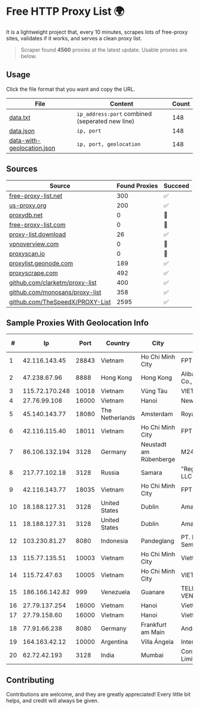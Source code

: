 
# Free HTTP Proxy List 🌍

It is a lightweight project that, every 10 minutes, scrapes lots of free-proxy sites, validates if it works, and serves a clean proxy list.


> Scraper found **4560** proxies at the latest update. Usable proxies are below.

## Usage

Click the file format that you want and copy the URL.


|File|Content|Count|
|----|-------|-----|
|[data.txt](https://raw.githubusercontent.com/themiralay/Proxy-List-World/master/data.txt)|`ip_address:port` combined (seperated new line)|148|
|[data.json](https://raw.githubusercontent.com/themiralay/Proxy-List-World/master/data.json)|`ip, port`|148|
|[data-with-geolocation.json](https://raw.githubusercontent.com/themiralay/Proxy-List-World/master/data-with-geolocation.json)|`ip, port, geolocation`|148|

## Sources

|Source|Found Proxies|Succeed|
|------|-------------|-------|
|[free-proxy-list.net](https://free-proxy-list.net)|300|✅|
|[us-proxy.org](https://www.us-proxy.org)|200|✅|
|[proxydb.net](http://proxydb.net)|0|🚫|
|[free-proxy-list.com](https://free-proxy-list.com/?page=&port=&type%5B%5D=http&type%5B%5D=https&up_time=0&search=Search)|0|🚫|
|[proxy-list.download](https://www.proxy-list.download/HTTP)|26|✅|
|[vpnoverview.com](https://vpnoverview.com/privacy/anonymous-browsing/free-proxy-servers)|0|🚫|
|[proxyscan.io](https://www.proxyscan.io)|0|🚫|
|[proxylist.geonode.com](https://proxylist.geonode.com/api/proxy-list?limit=300&page=1&sort_by=lastChecked&sort_type=desc&protocols=http,https)|189|✅|
|[proxyscrape.com](https://api.proxyscrape.com/v2/?request=displayproxies&protocol=http&timeout=10000&country=all&ssl=all&anonymity=all)|492|✅|
|[github.com/clarketm/proxy-list](https://raw.githubusercontent.com/clarketm/proxy-list/master/proxy-list-raw.txt)|400|✅|
|[github.com/monosans/proxy-list](https://raw.githubusercontent.com/monosans/proxy-list/main/proxies/http.txt)|358|✅|
|[github.com/TheSpeedX/PROXY-List](https://raw.githubusercontent.com/TheSpeedX/PROXY-List/master/http.txt)|2595|✅|


## Sample Proxies With Geolocation Info

|#|Ip|Port|Country|City|Internet Service Provider|
|-|--|----|-------|----|-------------------------|
|1|42.116.143.45|28843|Vietnam|Ho Chi Minh City|FPT Telecom Company|
|2|47.238.67.96|8888|Hong Kong|Hong Kong|Alibaba (US) Technology Co., Ltd.|
|3|115.72.170.248|10018|Vietnam|Vũng Tàu|VIETELmetro|
|4|27.76.99.108|16000|Vietnam|Hanoi|Newass2011xDSLHCMC|
|5|45.140.143.77|18080|The Netherlands|Amsterdam|RoyaleHosting BV|
|6|42.116.115.40|18011|Vietnam|Ho Chi Minh City|FPT Telecom Company|
|7|86.106.132.194|3128|Germany|Neustadt am Rübenberge|M247 Europe SRL|
|8|217.77.102.18|3128|Russia|Samara|"Region Svyaz Konsalt" LLC|
|9|42.116.143.77|18035|Vietnam|Ho Chi Minh City|FPT Telecom Company|
|10|18.188.127.31|3128|United States|Dublin|Amazon.com, Inc.|
|11|18.188.127.31|3128|United States|Dublin|Amazon.com, Inc.|
|12|103.230.81.27|8080|Indonesia|Pandeglang|PT. Pandeglang Akses Semesta|
|13|115.77.135.51|10003|Vietnam|Ho Chi Minh City|Viettel Group|
|14|115.72.47.63|10005|Vietnam|Ho Chi Minh City|VIETELmetro|
|15|186.166.142.82|999|Venezuela|Guanare|TELEFONICA VENEZOLANA, C.A.|
|16|27.79.137.254|16000|Vietnam|Hanoi|Viettel Corporation|
|17|27.79.158.60|16000|Vietnam|Hanoi|Viettel Corporation|
|18|77.91.66.238|8080|Germany|Frankfurt am Main|Andrii Hrosh|
|19|164.163.42.12|10000|Argentina|Villa Ángela|Interret Villa Angela SRL|
|20|62.72.42.193|3128|India|Mumbai|Contabo Asia Private Limited|



## Contributing

Contributions are welcome, and they are greatly appreciated! Every
little bit helps, and credit will always be given.

